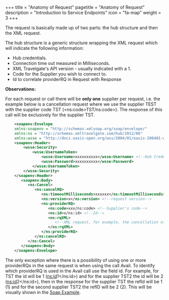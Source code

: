 +++
title = "Anatomy of Request"
pagetitle = "Anatomy of Request"
description = "Introduction to Service Endpoints"
icon = "fa-map"
weight = 3
+++


The request is basically made up of two parts: the hub structure and then the XML request.

The hub structure is a generic structure wrapping the XML request which will indicate the following information:

-   Hub credentials.
-   Connection time out measured in Milliseconds.
-   XML Travelgate's API version - usually indicated with a 1.
-   Code for the Supplier you wish to connect to.
-   Id to correlate providerRQ in Request with Response

**Observations:**

For each request or call there will be **only one** supplier per request, i.e. the example below is a cancellation request where we use the supplier TEST with the supplier code TST (\<ns:code\>TST/ns:code\>).
The response of this call will be exclusively for the supplier TST.


``` xml
    <soapenv:Envelope
    xmlns:soapenv = "http://schemas.xmlsoap.org/soap/envelope/"
    xmlns:ns = "http://schemas.xmltravelgate.com/hub/2012/06"
    xmlns:wsse = "http://docs.oasis-open.org/wss/2004/01/oasis-200401-wss-wssecurity-secext-1.0.xsd">
    <soapenv:Header>
        <wsse:Security>
            <wsse:UsernameToken>
                <wsse:Username>xxxxxxxxxx</wsse:Username> <!--Hub Credentials-->
                <wsse:Password>xxxxxxxxxx</wsse:Password>
            </wsse:UsernameToken>
        </wsse:Security>
    </soapenv:Header>
       <soapenv:Body>
          <ns:Cancel>
             <ns:cancelRQ>
                <ns:timeoutMilliseconds>xxxxxx</ns:timeoutMilliseconds> <!--Hub timeoutMillisecond-->
                <ns:version>x</ns:version> <!--request version-->
                <ns:providerRQ>
                   <ns:code>xxx/ns:code> <!--Supplier's code-->
                   <ns:id>x/ns:id> <!--Id-->
                   <ns:rqXML>
                      <!--XML request, for example, the cancellation of a hotel reservation-->
                   </ns:rqXML>
                </ns:providerRQ>
             </ns:cancelRQ>
          </ns:Cancel>
       </soapenv:Body>
    </soapenv:Envelope>
```

The only exception where there is a possibility of using one or more providerRQs in the same request is when using the call Avail. To identify which providerRQ is used in the Avail call use the field id.
For example, for TST the id will be 1 (<ns:id>1</ns:id>) and for the supplier TST2 the id will be 2 (<ns:id>2</ns:id>), then in the response for the supplier TST the refId will be 1 (<refId>1</refId>) and for the second supplier TST2 the refID will be 2 (<refId>2</refId>). This will be visually shown in the [Soap Example](/docs/hotel/soap-examples).

